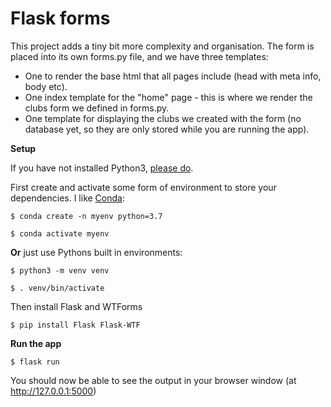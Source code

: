 # Flask forms

This project adds a tiny bit more complexity and organisation. The form is placed into its own forms.py file, and we have three templates: 
- One to render the base html that all pages include (head with meta info, body etc).
- One index template for the "home" page - this is where we render the clubs form we defined in forms.py.
- One template for displaying the clubs we created with the form (no database yet, so they are only stored while you are running the app).

**Setup**

If you have not installed Python3, [please do](https://www.python.org/downloads/).

First create and activate some form of environment to store your dependencies. I like [Conda](https://docs.conda.io/projects/conda/en/latest/user-guide/install/index.html):

```
$ conda create -n myenv python=3.7

$ conda activate myenv
```

**Or** just use Pythons built in environments:

```
$ python3 -m venv venv

$ . venv/bin/activate
```

Then install Flask and WTForms

`$ pip install Flask Flask-WTF`

**Run the app**

`$ flask run`

You should now be able to see the output in your browser window (at http://127.0.0.1:5000) 
